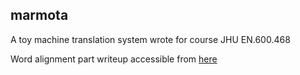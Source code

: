 ## marmota

A toy machine translation system wrote for course JHU EN.600.468

Word alignment part writeup accessible from [here](https://www.evernote.com/l/AQipqyXR84JDEayDPn7GHi8IBrXj2dOVis0)

